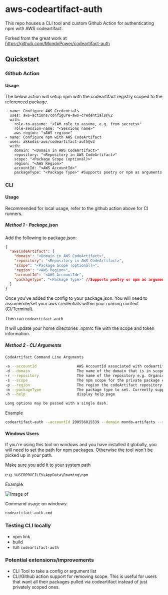 # aws-codeartifact-auth

This repo houses a CLI tool and custom Github Action for authenticating npm with AWS codeartifact.

Forked from the great work at https://github.com/MondoPower/codeartifact-auth

## Quickstart

### Github Action

#### Usage

The below action will setup npm with the codeartifact registry scoped to the referenced package.

```yam
- name: Configure AWS Credentials
  uses: aws-actions/configure-aws-credentials@v2
  with:
    role-to-assume: "<IAM role to assume, e.g. from secrets>"
    role-session-name: "<Sessions name>"
    aws-region: "<AWS region>"
- name: Configure npm with AWS CodeArtifact
  uses: akkodis-aws/codeartifact-auth@v3
  with:       
    domain: "<Domain in AWS CodeArtifact>"
    repository: "<Repository in AWS CodeArtifact>"
    scope: "<Package Scope (optional)>"
    region: "<AWS Region>"
    accountId: "<AWS AccountId>"
    packageType: "<Package Type>" #Supports poetry or npm as arguments
```

### CLI

#### Usage

Recommended for local usage, refer to the github action above for CI runners.

##### Method 1 - Package.json

Add the following to package.json:

```json
{
  "awsCodeArtifact": {
    "domain": "<Domain in AWS CodeArtifact>",
    "repository": "<Repository in AWS CodeArtifact>",
    "scope": "<Package Scope (optional)>",
    "region": "<AWS Region>",
    "accountId": "<AWS AccountId>",
    "packageType": "<Package Type>" //Supports poetry or npm as arguments
  }
}
```

Once you've added the config to your package.json. You will need to assumerole/set your aws credentials within your running context (CI/Terminal).

Then run ```codeartifact-auth```

It will update your home directories .npmrc file with the scope and token information.

##### Method 2 - CLI Arguments

```bash
CodeArtifact Command Line Arguments

-a --accountId                  AWS AccountId associated with codeartifact repo
-d --domain                     The name of the domain that is in scope for the generated authorization token
-r --repository                 The name of the repository e.g. OrganisationNamePackages
-s --scope                      The npm scope for the private package e.g. @OrganisationName
-p --region                     The region the codeArtifact repository is hosted in e.g. us-east-1
-m --packageType                The package type to set. Currently supports npm or poetry
-h --help                       display help page

Long options may be passed with a single dash.
```

Example

```bash
codeartifact-auth --accountId 290556015539 --domain mondo-artifacts --region ap-southeast-2 -r MondoNPMPackages -s @mondo
```

#### Windows Users

If you're using this tool on windows and you have installed it globally, you will need to set the path for npm packages. Otherwise the tool won't be picked up in your path.

Make sure you add it to your system path

e.g. ```%USERPROFILE%\AppData\Roaming\npm```

Example

![Image of ](./docs/updating-path-windows.png)

Command usage on windows:

```codeartifact-auth.cmd```

### Testing CLI locally

- npm link
- build
- run ```codeartifact-auth```

### Potential extensions/improvements

- CLI Tool to take a config or argument list
- CLI/Github action support for removing scope. This is useful for users that want all their packages pulled via codeartifact instead of just privately scoped ones.
